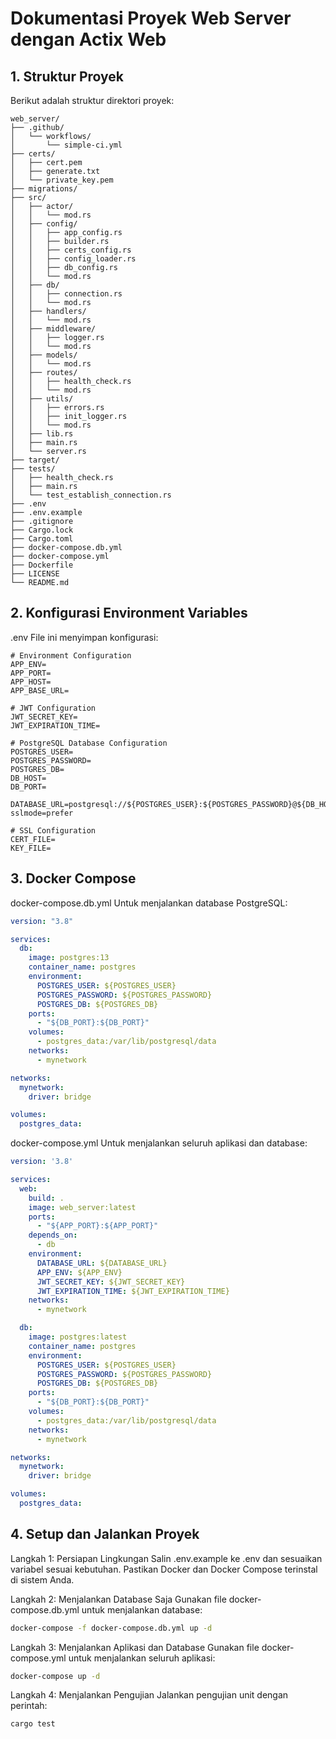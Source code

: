 # Dokumentasi Proyek Web Server dengan Actix Web

## 1. Struktur Proyek

Berikut adalah struktur direktori proyek:

```plaintext
web_server/
├── .github/
│   └── workflows/
│       └── simple-ci.yml
├── certs/
│   ├── cert.pem
│   ├── generate.txt
│   └── private_key.pem
├── migrations/
├── src/
│   ├── actor/
│   │   └── mod.rs
│   ├── config/
│   │   ├── app_config.rs
│   │   ├── builder.rs
│   │   ├── certs_config.rs
│   │   ├── config_loader.rs
│   │   ├── db_config.rs
│   │   └── mod.rs
│   ├── db/
│   │   ├── connection.rs
│   │   └── mod.rs
│   ├── handlers/
│   │   └── mod.rs
│   ├── middleware/
│   │   ├── logger.rs
│   │   └── mod.rs
│   ├── models/
│   │   └── mod.rs
│   ├── routes/
│   │   ├── health_check.rs
│   │   └── mod.rs
│   ├── utils/
│   │   ├── errors.rs
│   │   ├── init_logger.rs
│   │   └── mod.rs
│   ├── lib.rs
│   ├── main.rs
│   └── server.rs
├── target/
├── tests/
│   ├── health_check.rs
│   ├── main.rs
│   └── test_establish_connection.rs
├── .env
├── .env.example
├── .gitignore
├── Cargo.lock
├── Cargo.toml
├── docker-compose.db.yml
├── docker-compose.yml
├── Dockerfile
├── LICENSE
└── README.md
```
## 2. Konfigurasi Environment Variables
.env
File ini menyimpan konfigurasi:

```env
# Environment Configuration
APP_ENV=
APP_PORT=
APP_HOST=
APP_BASE_URL=

# JWT Configuration
JWT_SECRET_KEY=
JWT_EXPIRATION_TIME=

# PostgreSQL Database Configuration
POSTGRES_USER=
POSTGRES_PASSWORD=
POSTGRES_DB=
DB_HOST=
DB_PORT=

DATABASE_URL=postgresql://${POSTGRES_USER}:${POSTGRES_PASSWORD}@${DB_HOST}:${DB_PORT}/${POSTGRES_DB}?sslmode=prefer

# SSL Configuration
CERT_FILE=
KEY_FILE=
```
## 3. Docker Compose
docker-compose.db.yml
Untuk menjalankan database PostgreSQL:

```yml
version: "3.8"

services:
  db:
    image: postgres:13
    container_name: postgres
    environment:
      POSTGRES_USER: ${POSTGRES_USER}
      POSTGRES_PASSWORD: ${POSTGRES_PASSWORD}
      POSTGRES_DB: ${POSTGRES_DB}
    ports:
      - "${DB_PORT}:${DB_PORT}"
    volumes:
      - postgres_data:/var/lib/postgresql/data
    networks:
      - mynetwork

networks:
  mynetwork:
    driver: bridge

volumes:
  postgres_data:
```

docker-compose.yml
Untuk menjalankan seluruh aplikasi dan database:

``` yml
version: '3.8'

services:
  web:
    build: .
    image: web_server:latest
    ports:
      - "${APP_PORT}:${APP_PORT}"
    depends_on:
      - db
    environment:
      DATABASE_URL: ${DATABASE_URL}
      APP_ENV: ${APP_ENV}
      JWT_SECRET_KEY: ${JWT_SECRET_KEY}
      JWT_EXPIRATION_TIME: ${JWT_EXPIRATION_TIME}
    networks:
      - mynetwork

  db:
    image: postgres:latest
    container_name: postgres
    environment:
      POSTGRES_USER: ${POSTGRES_USER}
      POSTGRES_PASSWORD: ${POSTGRES_PASSWORD}
      POSTGRES_DB: ${POSTGRES_DB}
    ports:
      - "${DB_PORT}:${DB_PORT}"
    volumes:
      - postgres_data:/var/lib/postgresql/data
    networks:
      - mynetwork

networks:
  mynetwork:
    driver: bridge

volumes:
  postgres_data:
```

## 4. Setup dan Jalankan Proyek
   
Langkah 1: Persiapan Lingkungan
Salin .env.example ke .env dan sesuaikan variabel sesuai kebutuhan.
Pastikan Docker dan Docker Compose terinstal di sistem Anda.

Langkah 2: Menjalankan Database Saja
Gunakan file docker-compose.db.yml untuk menjalankan database:

```bash
docker-compose -f docker-compose.db.yml up -d
```
Langkah 3: Menjalankan Aplikasi dan Database
Gunakan file docker-compose.yml untuk menjalankan seluruh aplikasi:

```bash
docker-compose up -d
```
Langkah 4: Menjalankan Pengujian
Jalankan pengujian unit dengan perintah:
```bash
cargo test
```
